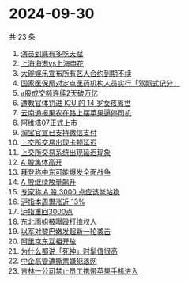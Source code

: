 # 2024-09-30

共 23 条

<!-- BEGIN ZHIHUSEARCH -->
<!-- 最后更新时间 Mon Sep 30 2024 23:04:14 GMT+0800 (China Standard Time) -->
1. [演员到底有多吃天赋](https://www.zhihu.com/search?q=演员到底有多吃天赋)
1. [上海海港vs上海申花](https://www.zhihu.com/search?q=上海海港vs上海申花)
1. [大碗娱乐宣布所有艺人合约到期不续](https://www.zhihu.com/search?q=大碗娱乐宣布所有艺人合约到期不续)
1. [国家医保局对定点医药机构人员实行「驾照式记分」](https://www.zhihu.com/search?q=国家医保局对定点医药机构人员实行「驾照式记分」)
1. [a股成交额连续2天破万亿](https://www.zhihu.com/search?q=a股成交额连续2天破万亿)
1. [遭教官体罚进 ICU 的 14 岁女孩离世](https://www.zhihu.com/search?q=遭教官体罚进%20ICU%20的%2014%20岁女孩离世)
1. [云南通报果农在路上摆苹果逼停司机](https://www.zhihu.com/search?q=云南通报果农在路上摆苹果逼停司机)
1. [阿维塔07正式上市](https://www.zhihu.com/search?q=阿维塔07正式上市)
1. [淘宝官宣已支持微信支付](https://www.zhihu.com/search?q=淘宝官宣已支持微信支付)
1. [上交所交易出现卡顿延迟](https://www.zhihu.com/search?q=上交所交易出现卡顿延迟)
1. [上交所交易系统出现延迟现象](https://www.zhihu.com/search?q=上交所交易系统出现延迟现象)
1. [A 股集体高开](https://www.zhihu.com/search?q=A%20股集体高开)
1. [拜登称中东可能爆发全面战争](https://www.zhihu.com/search?q=拜登称中东可能爆发全面战争)
1. [A 股继续放量飙升](https://www.zhihu.com/search?q=A%20股继续放量飙升)
1. [专家称 A 股 3000 点应该能站稳](https://www.zhihu.com/search?q=专家称%20A%20股%203000%20点应该能站稳)
1. [沪指本周累涨近 13%](https://www.zhihu.com/search?q=沪指本周累涨近%2013%)
1. [沪指重回3000点](https://www.zhihu.com/search?q=沪指重回3000点)
1. [东北雨姐被曝殴打维权人](https://www.zhihu.com/search?q=东北雨姐被曝殴打维权人)
1. [以军对黎巴嫩发起新一轮袭击](https://www.zhihu.com/search?q=以军对黎巴嫩发起新一轮袭击)
1. [阿里京东互相开放](https://www.zhihu.com/search?q=阿里京东互相开放)
1. [为什么都说「死神」时髦值很高](https://www.zhihu.com/search?q=为什么都说「死神」时髦值很高)
1. [中企高管遭撕票嫌犯落网](https://www.zhihu.com/search?q=中企高管遭撕票嫌犯落网)
1. [吉林一公司禁止员工携带苹果手机进入](https://www.zhihu.com/search?q=吉林一公司禁止员工携带苹果手机进入)
<!-- END ZHIHUSEARCH -->
